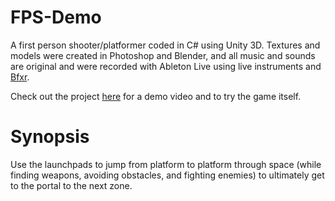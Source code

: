 # FPS-Demo

A first person shooter/platformer coded in C# using Unity 3D. Textures and models were created in Photoshop and Blender, and all music and sounds are original and were recorded with Ableton Live using live instruments and [Bfxr](http://www.bfxr.net/).

Check out the project [here](https://namlani.me) for a demo video and to try the game itself.

# Synopsis

Use the launchpads to jump from platform to platform through space (while finding weapons, avoiding obstacles, and fighting enemies) to ultimately get to the portal to the next zone.


